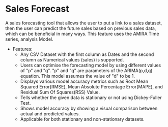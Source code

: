 # Sales Forecast

A sales forecasting tool that allows the user to put a link to a sales dataset, then the user can predict the future sales based on previous sales data, which can be beneficial in many ways. This feature uses the AMIRA Time series, analysis Model.

- Features:
  - Any CSV Dataset with the first column as Dates and the second column as Numerical values (sales) is supported.
  - Users can optimise the forecasting model by using different values of "p" and "q". "p" and "q" are parameters of the ARIMA(p,d,q) equation. This model assumes the value of "d" to be 1.
  - Displays various model accuracy metrics such as Root Mean Squared Error(RMSE), Mean Absolute Percentage Error(MAPE), and Residual Sum Of Squares(RSS) Value.
  - Tells whether the given data is stationary or not using Dickey-Fuller Test.
  - Shows model accuracy by showing a visual comparison between actual and predicted values.
  - Applicable for both stationary and non-stationary datasets.
